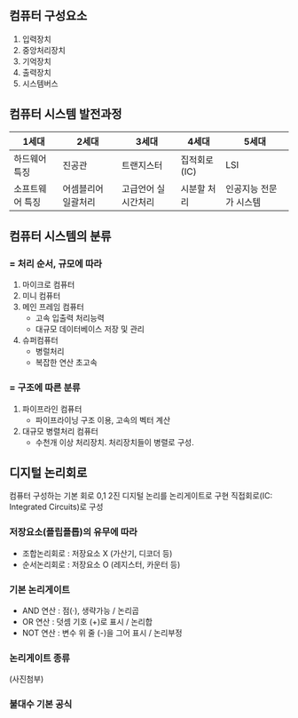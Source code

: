 ## 컴퓨터 구성요소
1. 입력장치
2. 중앙처리장치
3. 기억장치
4. 출력장치
5. 시스템버스

## 컴퓨터 시스템 발전과정

|1세대|2세대|3세대|4세대|5세대|  
|---|---|---|---|---|
|하드웨어 특징|진공관|트랜지스터|집적회로(IC)|LSI| VLSI|  
|소프트웨어 특징|어셈블리어 일괄처리|고급언어 실시간처리|시분할 처리|인공지능 전문가 시스템| 병렬처리 자연어처리|

## 컴퓨터 시스템의 분류
### = 처리 순서, 규모에 따라
1. 마이크로 컴퓨터
2. 미니 컴퓨터
3. 메인 프레임 컴퓨터
    - 고속 입출력 처리능력
    - 대규모 데이터베이스 저장 및 관리
4. 슈퍼컴퓨터
    - 병럴처리
    - 복잡한 연산 초고속
### = 구조에 따른 분류
1. 파이프라인 컴퓨터 
    - 파이프라이닝 구조 이용, 고속의 벡터 계산
2. 대규모 병렬처리 컴퓨터 
    - 수천개 이상 처리장치. 처리장치들이 병렬로 구성.

## 디지털 논리회로
컴퓨터 구성하는 기본 회로
0,1 2진 디지털 논리를 논리게이트로 구현
직접회로(IC: Integrated Circuits)로 구성

### 저장요소(플립플롭)의 유무에 따라
- 조합논리회로 : 저장요소 X (가산기, 디코더 등)
- 순서논리회로 : 저장요소 O (레지스터, 카운터 등)

### 기본 논리게이트
- AND 연산 : 점(·), 생략가능 / 논리곱
- OR 연산 : 덧셈 기호 (+)로 표시 / 논리합
- NOT 연산 : 변수 위 줄 (-)을 그어 표시 / 논리부정

### 논리게이트 종류
(사진첨부)

### 불대수 기본 공식